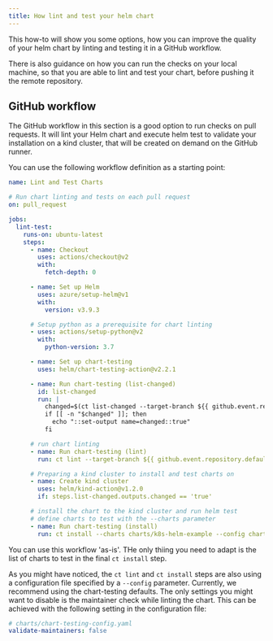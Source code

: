 ```yaml
---
title: How lint and test your helm chart
---
```


This how-to will show you some options, how you can improve the quality of your helm chart by linting and testing
it in a GitHub workflow.

There is also guidance on how you can run the checks on your local machine, so that you are able to lint and test your
chart, before pushing it the remote repository.

## GitHub workflow

The GitHub workflow in this section is a good option to run checks on pull requests.
It will lint your Helm chart and execute helm test to validate your installation on a kind cluster, that will be
created on demand on the GitHub runner.

You can use the following workflow definition as a starting point:

```yaml
name: Lint and Test Charts

# Run chart linting and tests on each pull request
on: pull_request

jobs:
  lint-test:
    runs-on: ubuntu-latest
    steps:
      - name: Checkout
        uses: actions/checkout@v2
        with:
          fetch-depth: 0

      - name: Set up Helm
        uses: azure/setup-helm@v1
        with:
          version: v3.9.3

      # Setup python as a prerequisite for chart linting 
      - uses: actions/setup-python@v2
        with:
          python-version: 3.7

      - name: Set up chart-testing
        uses: helm/chart-testing-action@v2.2.1

      - name: Run chart-testing (list-changed)
        id: list-changed
        run: |
          changed=$(ct list-changed --target-branch ${{ github.event.repository.default_branch }})
          if [[ -n "$changed" ]]; then
            echo "::set-output name=changed::true"
          fi

      # run chart linting 
      - name: Run chart-testing (lint)
        run: ct lint --target-branch ${{ github.event.repository.default_branch }} --config charts/chart-testing-config.yaml

      # Preparing a kind cluster to install and test charts on
      - name: Create kind cluster
        uses: helm/kind-action@v1.2.0
        if: steps.list-changed.outputs.changed == 'true'

      # install the chart to the kind cluster and run helm test
      # define charts to test with the --charts parameter
      - name: Run chart-testing (install)
        run: ct install --charts charts/k8s-helm-example --config charts/chart-testing-config.yaml
```

You can use this workflow 'as-is'. THe only thiing you need to adapt is the list of charts to test in the final
`ct install` step.

As you might have noticed, the `ct lint` and `ct install` steps are also using a configuration file specified by a
`--config` parameter. Currently, we recommend using the chart-testing defaults. The only settings you might want to
disable is the maintainer check while linting the chart.
This can be achieved with the following setting in the configuration file:

```yaml
# charts/chart-testing-config.yaml
validate-maintainers: false
```
